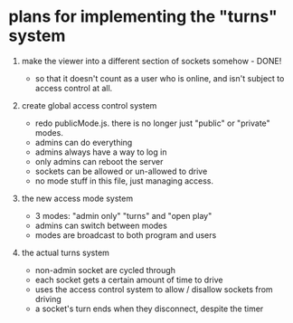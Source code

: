 # plans for implementing the "turns" system

1. make the viewer into a different section of sockets somehow - DONE!
   - so that it doesn't count as a user who is online, and isn't subject to access control at all. 

2. create global access control system
   - redo publicMode.js. there is no longer just "public" or "private" modes.
   - admins can do everything
   - admins always have a way to log in
   - only admins can reboot the server
   - sockets can be allowed or un-allowed to drive
   - no mode stuff in this file, just managing access.

3. the new access mode system
   - 3 modes: "admin only" "turns" and "open play"
   - admins can switch between modes
   - modes are broadcast to both program and users

4. the actual turns system
   - non-admin socket are cycled through
   - each socket gets a certain amount of time to drive
   - uses the access control system to allow / disallow sockets from driving
   - a socket's turn ends when they disconnect, despite the timer